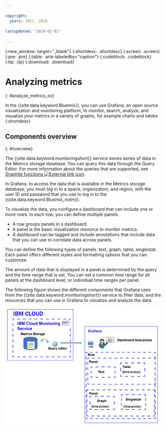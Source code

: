```yaml
---

copyright:
  years: 2017, 2018

lastupdated: "2018-02-01"

---
```


{:new_window: target="_blank"}
{:shortdesc: .shortdesc}
{:screen: .screen}
{:pre: .pre}
{:table: .aria-labeledby="caption"}
{:codeblock: .codeblock}
{:tip: .tip}
{:download: .download}


# Analyzing metrics
{: #analyze_metrics_ov}

In the {{site.data.keyword.Bluemix}}, you can use Grafana, an open source visualization and monitoring platform, to monitor, search, analyze, and visualize your metrics in a variety of graphs, for example charts and tables. 
{:shortdesc}


## Components overview
{: #overview}

The {{site.data.keyword.monitoringshort}} service stores series of data in the Metrics storage database. You can query this data through the Query Editor. For more information about the queries that are supported, see [Graphite functions ![External link icon](../../icons/launch-glyph.svg "External link icon")](http://graphite.readthedocs.io/en/0.9.13-pre1/functions.html).

In Grafana, to access the data that is available in the Metrics storage database, you must log in to a space, organization, and region, with the user ID and password that you use to log in to the {{site.data.keyword.Bluemix_notm}}. 

To visualize the data, you configure a dashboard that can include one or more rows. In each row, you can define multiple panels. 

* A row groups panels in a dashboard. 
* A panel is the basic visualization resource to monitor metrics. 
* A dashboard can be tagged and include annotations that include data that you can use to correlate data across panels.

You can define the following types of panels: text, graph, table, singlestat. Each panel offers different styles and formatting options that you can customize. 

The amount of data that is displayed in a panel is determined by the query and the time range that is set. You can set a common time range for all panels at the dashboard level, or individual time ranges per panel.

The following figure shows the different components that Grafana uses from the {{site.data.keyword.monitoringshort}} service to filter data, and the resources that you can use in Grafana to visualize and analyze the data:

![High level component overview of the resources in the {{site.data.keyword.monitoringlong}} service and in Grafana that you use to display and monitor metrics](images/grafana_ov_f1.gif)





